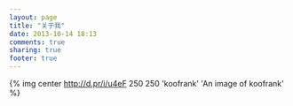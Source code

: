 ```yaml
---
layout: page
title: "关于我"
date: 2013-10-14 18:13
comments: true
sharing: true
footer: true
---
```


{% img center http://d.pr/i/u4eF 250 250 'koofrank' 'An image of koofrank' %}
